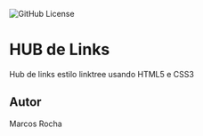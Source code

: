 ![GitHub License](https://img.shields.io/github/license/MarcosRocha98/hub-links?style=for-the-badge)

# HUB de Links
Hub de links estilo linktree usando HTML5 e CSS3
## Autor
Marcos Rocha
